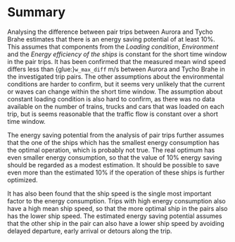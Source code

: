 # Summary
Analysing the difference between pair trips between Aurora and Tycho Brahe estimates that there is an energy saving potential of at least 10%. This assumes that components from the *Loading condition*, *Environment* and the *Energy efficiency of the ships* is constant for the short time window in the pair trips. It has been confirmed that the measured mean wind speed differs less than {glue:}`w_max_diff` m/s between Aurora and Tycho Brahe in the investigated trip pairs. The other assumptions about the environmental conditions are harder to confirm, but it seems very unlikely that the current or waves can change within the short time window. The assumption about constant loading condition is also hard to confirm, as there was no data available on the number of trains, trucks and cars that was loaded on each trip, but is seems reasonable that the traffic flow is constant over a short time window. 

The energy saving potential from the analysis of pair trips further assumes that the one of the ships which has the smallest energy consumption has the optimal operation, which is probably not true. The real optimum has even smaller energy consumption, so that the value of 10% energy saving should be regarded as a modest estimation. It should be possible to save even more than the estimated 10% if the operation of these ships is further optimized.

It has also been found that the ship speed is the single most important factor to the energy consumption. Trips with high energy consumption also have a high mean ship speed, so that the more optimal ship in the pairs also has the lower ship speed. The estimated energy saving potential assumes that the other ship in the pair can also have a lower ship speed by avoiding delayed departure, early arrival or detours along the trip.